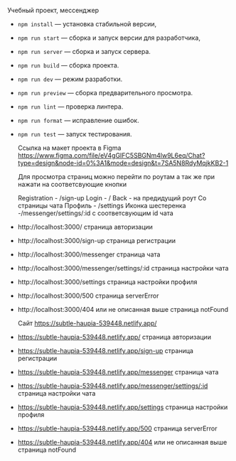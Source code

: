 Учебный проект, мессенджер

- `npm install` — установка стабильной версии,
- `npm run start` — сборка и запуск версии для разработчика,
- `npm run server` — сборка и запуск сервера.
- `npm run build` — сборка проекта.
- `npm run dev` — режим разработки.
- `npm run preview` — сборка предварительного просмотра.
- `npm run lint` — проверка линтера.
- `npm run format` — исправление ошибок.
- `npm run test` — запуск тестирования.

  Ссылка на макет проекта в Figma https://www.figma.com/file/eV4gGIFC5SBGNm4lw9L6eq/Chat?type=design&node-id=0%3A1&mode=design&t=7SA5N8RdyMqjkKB2-1

  Для просмотра страниц можно перейти по роутам а так же при нажати на соответсвующие кнопки

  Registration - /sign-up
  Login - /
  Back - на предидущий роут
  Со страницы чата
  Профиль - /settings
  Иконка шестеренка -/messenger/settings/:id с соответсвующим id чата  

- http://localhost:3000/ страница авторизации
- http://localhost:3000/sign-up страница регистрации
- http://localhost:3000/messenger страница чата
- http://localhost:3000/messenger/settings/:id страница настройки чата
- http://localhost:3000/settings страница настройки профиля
- http://localhost:3000/500 страница serverError
- http://localhost:3000/404 или не описанная выше страница notFound

  Сайт https://subtle-haupia-539448.netlify.app/

- https://subtle-haupia-539448.netlify.app/ страница авторизации
- https://subtle-haupia-539448.netlify.app/sign-up страница регистрации
- https://subtle-haupia-539448.netlify.app/messenger страница чата
- https://subtle-haupia-539448.netlify.app/messenger/settings/:id страница настройки чата
- https://subtle-haupia-539448.netlify.app/settings страница настройки профиля
- https://subtle-haupia-539448.netlify.app/500 страница serverError
- https://subtle-haupia-539448.netlify.app/404 или не описанная выше страница notFound
